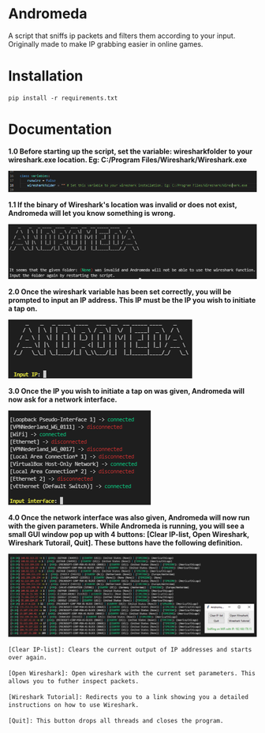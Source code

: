 # Andromeda
A script that sniffs ip packets and filters them according to your input. Originally made to make IP grabbing easier in online games.

Installation
============
    pip install -r requirements.txt
    
Documentation
============
**1.0 Before starting up the script, set the variable: wiresharkfolder to your wireshark.exe location. Eg: C:/Program Files/Wireshark/Wireshark.exe**

![Before running](https://github.com/ethicalpunk/andromeda/blob/main/docs/before_start.png "Before running")

**1.1 If the binary of Wireshark's location was invalid or does not exist, Andromeda will let you know something is wrong.**

![Before running error](https://github.com/ethicalpunk/andromeda/blob/main/docs/before_start_error.png "Before running error")


**2.0 Once the wireshark variable has been set correctly, you will be prompted to input an IP address. This IP must be the IP you wish to initiate a tap on.**

![First run](https://github.com/ethicalpunk/andromeda/blob/main/docs/first_start.png "First run")

**3.0 Once the IP you wish to initiate a tap on was given, Andromeda will now ask for a network interface.**

![First run interface](https://github.com/ethicalpunk/andromeda/blob/main/docs/first_run_interface.png "First run interface")

**4.0 Once the network interface was also given, Andromeda will now run with the given parameters. While Andromeda is running, you will see a small GUI window pop up with 4 buttons: __[Clear IP-list, Open Wireshark, Wireshark Tutorail, Quit]__. These buttons have the following definition.**

![First run main](https://github.com/ethicalpunk/andromeda/blob/main/docs/first_run_main.png "First run main")
    
    [Clear IP-list]: Clears the current output of IP addresses and starts over again.
    
    [Open Wireshark]: Open wireshark with the current set parameters. This allows you to futher inspect packets.
    
    [Wireshark Tutorial]: Redirects you to a link showing you a detailed instructions on how to use Wireshark.
    
    [Quit]: This button drops all threads and closes the program.
